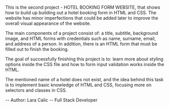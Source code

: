 This is the second project - HOTEL BOOKING FORM WEBSITE, that shows how to build up building out a hotel booking form in HTML and CSS. The website has minor imperfections that could be added later to improve the overall visual appearance of the website. 

The main components of a project consist of: a title, subtitle, background image, and HTML forms with credentials such as name, surname, email, and address of a person. In addition, there is an HTML form that must be filled out to finish the booking. 

The goal of successfully finishing this project is to: learn more about styling options inside the CSS file and how to form input validation works inside the HTML.

The mentioned name of a hotel does not exist, and the idea behind this task is to implement basic knowledge of HTML and CSS, focusing more on selectors and classes in CSS. 



-- Author: Lara Calic -- Full Stack Developer
